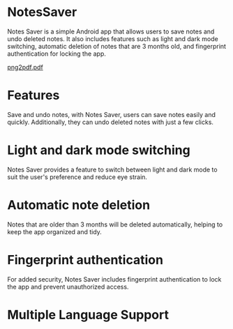 # NotesSaver
Notes Saver is a simple Android app that allows users to save notes and undo deleted notes. It also includes features such as light and dark mode switching, automatic deletion of notes that are 3 months old, and fingerprint authentication for locking the app.


[png2pdf.pdf](https://github.com/Shahidzbi4213/NotesSaver/files/11516438/png2pdf.pdf)

# Features
Save and undo notes, with Notes Saver, users can save notes easily and quickly. Additionally, they can undo deleted notes with just a few clicks.

# Light and dark mode switching
Notes Saver provides a feature to switch between light and dark mode to suit the user's preference and reduce eye strain.

# Automatic note deletion
Notes that are older than 3 months will be deleted automatically, helping to keep the app organized and tidy.

# Fingerprint authentication
For added security, Notes Saver includes fingerprint authentication to lock the app and prevent unauthorized access.

# Multiple Language Support


